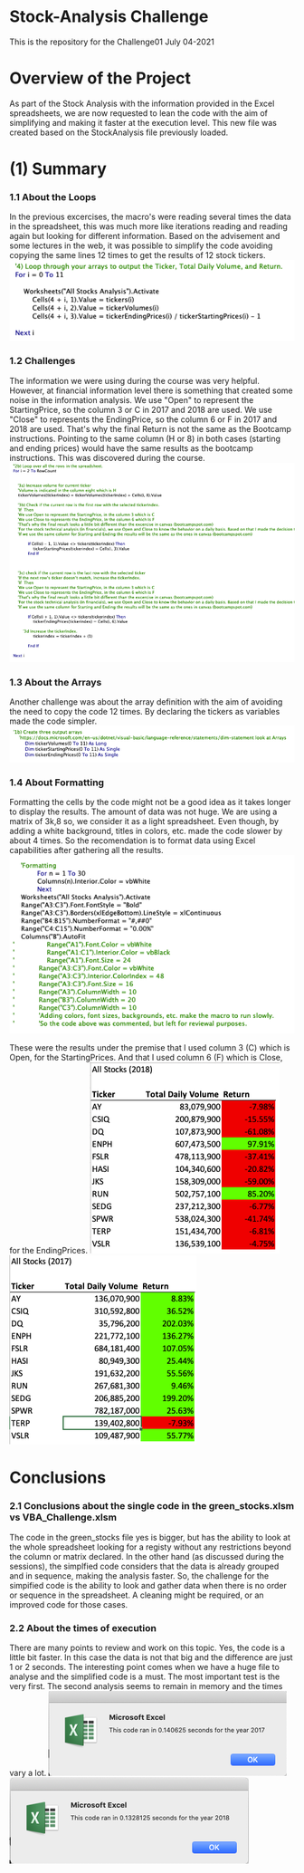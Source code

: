 # Stock-Analysis Challenge
This is the repository for the Challenge01 July 04-2021

# Overview of the Project
As part of the Stock Analysis with the information provided in the Excel spreadsheets, we are now requested to lean the code with the aim of simplifying and making it faster at the execution level.
This new file was created based on the StockAnalysis file previously loaded.

# (1) Summary
### 1.1 About the Loops
In the previous excercises, the macro's were reading several times the data in the spreadsheet, this was much more like iterations reading and reading again but looking for different information.
Based on the advisement and some lectures in the web, it was possible to simplify the code avoiding copying the same lines 12 times to get the results of 12 stock tickers.
![alt text](./Loops.png)

### 1.2 Challenges
The information we were using during the course was very helpful. However, at financial information level there is something that created some noise in the information analysis.
We use "Open" to represent the StartingPrice, so the column 3 or C in 2017 and 2018 are used.
We use "Close" to represents the EndingPrice, so the column 6 or F in 2017 and 2018 are used.
That's why the final Return is not the same as the Bootcamp instructions.
Pointing to the same column (H or 8) in both cases (starting and ending prices) would have the same results as the bootcamp instructions. This was discovered during the course.
![alt text](./financial_information_purposes.png)




### 1.3 About the Arrays
Another challenge was about the array definition with the aim of avoiding the need to copy the code 12 times.
By declaring the tickers as variables made the code simpler. 
![alt text](./Arrays.png)

### 1.4 About Formatting
Formatting the cells by the code might not be a good idea as it takes longer to display the results.
The amount of data was not huge. We are using a matrix of 3k,8  so, we consider it as a light spreadsheet.
Even though, by adding a white background, titles in colors, etc. made the code slower by about 4 times.
So the recomendation is to format data using Excel capabilities after gathering all the results.
![alt text](./Formatting.png)

These were the results under the premise that I used column 3 (C) which is Open, for the StartingPrices. And that I used column 6 (F) which is Close, for the EndingPrices.
![alt text](./2018.png)
![alt text](./2017.png)


# Conclusions
### 2.1 Conclusions about the single code in the green_stocks.xlsm vs VBA_Challenge.xlsm
The code in the green_stocks file yes is bigger, but has the ability to look at the whole spreadsheet looking for a registy without any restrictions beyond the column or matrix declared. In the other hand (as discussed during the sessions), the simplfied code considers that the data is already grouped and in sequence, making the analysis faster. So, the challenge for the simpified code is the ability to look and gather data when there is no order or sequence in the spreadsheet.
A cleaning might be required, or an improved code for those cases.

### 2.2 About the times of execution
There are many points to review and work on this topic.
Yes, the code is a little bit faster. In this case the data is not that big and the difference are just 1 or 2 seconds. 
The interesting point comes when we have a huge file to analyse and the simplified code is a must.
The most important test is the very first. The second analysis seems to remain in memory and the times vary a lot.
![alt text](./VBA_Challenge_2017.png)
![alt text](./VBA_Challenge_2018.png)
